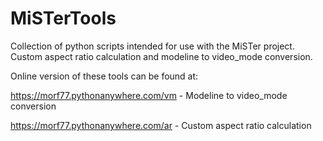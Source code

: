 # MiSTerTools
Collection of python scripts intended for use with the MiSTer project.  Custom aspect ratio calculation and modeline to video_mode conversion.

Online version of these tools can be found at:

https://morf77.pythonanywhere.com/vm - Modeline to video_mode conversion

https://morf77.pythonanywhere.com/ar - Custom aspect ratio calculation
